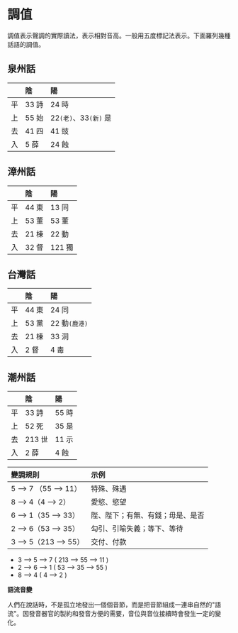 # 調值

調值表示聲調的實際讀法，表示相對音高。一般用五度標記法表示。下面羅列幾種話語的調值。

## 泉州話

|  | 陰 | 陽 |
| :--- | :--- | :--- |
| 平 | 33 詩 | 24 時 |
| 上 | 55 始 | 22`(老)`、33`(新)` 是 |
| 去 | 41 四 | 41 豉 |
| 入 | 5 薛 | 24 蝕 |

## 漳州話

|  | 陰 | 陽 |
| :--- | :--- | :--- |
| 平 | 44 東 | 13 同 |
| 上 | 53 董 | 53 董 |
| 去 | 21 棟 | 22 動 |
| 入 | 32 督 | 121 獨 |

## 台灣話

|  | 陰 | 陽 |
| :--- | :--- | :--- |
| 平 | 44 東 | 24 同 |
| 上 | 53 黨 | 22 動`(鹿港)` |
| 去 | 21 棟 | 33 洞 |
| 入 | 2 督 | 4 毒 |

## 潮州話

|  | 陰 | 陽 |
| :--- | :--- | :--- |
| 平 | 33 詩 | 55 時 |
| 上 | 52 死 | 35 是 |
| 去 | 213 世 | 11 示 |
| 入 | 2 薛 | 4 蝕 |

| 變調規則 | 示例 |
| :--- | :--- |
| 5 --&gt; 7 （55 --&gt; 11） | 特殊、殊遇 |
| 8 --&gt; 4（4 --&gt; 2） | 愛慾、慾望 |
| 6 --&gt; 1（35 --&gt; 33） | 陛、陛下；有無、有錢；毋是、是否 |
| 2 --&gt; 6（53 --&gt; 35） | 勾引、引喻失義；等下、等待 |
| 3 --&gt; 5（213 --&gt; 55） | 交付、付款 |

* 3 --&gt; 5 --&gt; 7 \( 213 --&gt; 55 --&gt; 11 \)
* 2 --&gt; 6 --&gt; 1 \( 53 --&gt; 35 --&gt; 55 \)
* 8 --&gt; 4 \( 4 --&gt; 2 \)

**語流音變**

人們在說話時，不是孤立地發出一個個音節，而是把音節組成一連串自然的"語流"。因發音器官的製約和發音方便的需要，音位與音位接續時會發生一定的變化。

